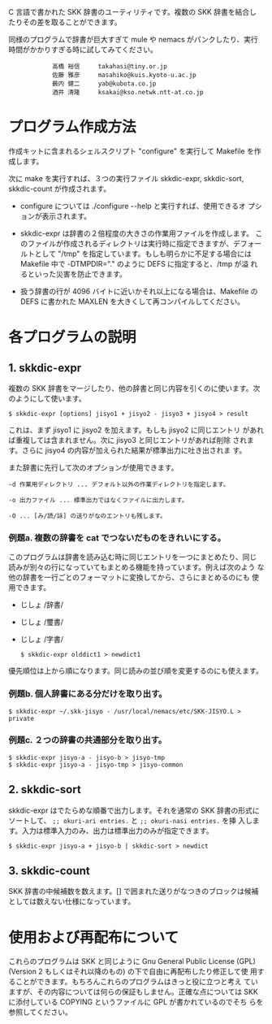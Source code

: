 C 言語で書かれた SKK 辞書のユーティリティです。複数の SKK 辞書を結合し
たりその差を取ることができます。

同様のプログラムで辞書が巨大すぎて mule や nemacs がパンクしたり、実行
時間がかかりすぎる時に試してみてください。

				高橋 裕信     takahasi@tiny.or.jp
				佐藤 雅彦     masahiko@kuis.kyoto-u.ac.jp
				薮内 健二     yab@kubota.co.jp
				酒井 清隆     ksakai@kso.netwk.ntt-at.co.jp

プログラム作成方法
==================

作成キットに含まれるシェルスクリプト "configure" を実行して Makefile 
を作成します。

次に make を実行すれば、３つの実行ファイル skkdic-expr, skkdic-sort,
skkdic-count が作成されます。

  * configure については ./configure --help と実行すれば、使用できるオ
    プションが表示されます。

  * skkdic-expr は辞書の２倍程度の大きさの作業用ファイルを作成します。
    このファイルが作成されるディレクトリは実行時に指定できますが、デフォー
    ルトとして "/tmp" を指定しています。もしも明らかに不足する場合には 
    Makefile 中で -DTMPDIR=\".\" のように DEFS に指定すると、/tmp が溢
    れるといった災害を防止できます。

  * 扱う辞書の行が 4096 バイトに近いかそれ以上になる場合は、Makefile の
    DEFS に書かれた MAXLEN を大きくして再コンパイルしてください。

各プログラムの説明
================

## 1. skkdic-expr

複数の SKK 辞書をマージしたり、他の辞書と同じ内容を引くのに使います。次
のようにして使います。

   ```
   $ skkdic-expr [options] jisyo1 + jisyo2 - jisyo3 + jisyo4 > result
   ```

これは、まず jisyo1 に jisyo2 を加えます。もしも jisyo2 に同じエントリ
があれば重複しては含まれません。次に jisyo3 と同じエントリがあれば削除
されます。さらに jisyo4 の内容が加えられた結果が標準出力に吐き出されま
す。

また辞書に先行して次のオプションが使用できます。

    -d 作業用ディレクトリ ... デフォルト以外の作業ディレクトリを指定します。

    -o 出力ファイル ... 標準出力ではなくファイルに出力します。

    -O ... [み/読/詠] の送りがなのエントリも残します。

### 例題a. 複数の辞書を cat でつないだものをきれいにする。

このプログラムは辞書を読み込む時に同じエントリを一つにまとめたり、同じ
読みが別々の行になっていてもまとめる機能を持っています。例えば次のよう
な他の辞書を一行ごとのフォーマットに変換してから、さらにまとめるのにも
使用できます。

- じしょ /辞書/
- じしょ /璽書/
- じしょ /字書/

  ```
  $ skkdic-expr olddict1 > newdict1
  ```

優先順位は上から順になります。同じ読みの並び順を変更するのにも使えます。

### 例題b. 個人辞書にある分だけを取り出す。

   ```
   $ skkdic-expr ~/.skk-jisyo - /usr/local/nemacs/etc/SKK-JISYO.L > private
   ```

### 例題c. ２つの辞書の共通部分を取り出す。

   ```
   $ skkdic-expr jisyo-a - jisyo-b > jisyo-tmp
   $ skkdic-expr jisyo-a - jisyo-tmp > jisyo-common
   ```

## 2. skkdic-sort

skkdic-expr はでたらめな順番で出力します。それを通常の SKK 辞書の形式に
ソートして、 `;; okuri-ari entries.` と `;; okuri-nasi entries.` を挿
入します。入力は標準入力のみ、出力は標準出力のみが指定できます。

   ```
   $ skkdic-expr jisyo-a + jisyo-b | skkdic-sort > newdict
   ```

## 3. skkdic-count

SKK 辞書の中候補数を数えます。[] で囲まれた送りがなつきのブロックは候補
としては数えない仕様になっています。


使用および再配布について
========================

これらのプログラムは SKK と同じように Gnu General Public License (GPL)
(Version 2 もしくはそれ以降のもの) の下で自由に再配布したり修正して使
用することができます。もちろんこれらのプログラムはきっと役に立つと考え
ていますが、その内容については何らの保証もしません。正確な点については 
SKK に添付している COPYING というファイルに GPL が書かれているのでそち
らを参照してください。
